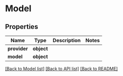 # Model

## Properties
Name | Type | Description | Notes
------------ | ------------- | ------------- | -------------
**provider** | **object** |  | 
**model** | **object** |  | 

[[Back to Model list]](../README.md#documentation-for-models) [[Back to API list]](../README.md#documentation-for-api-endpoints) [[Back to README]](../README.md)

